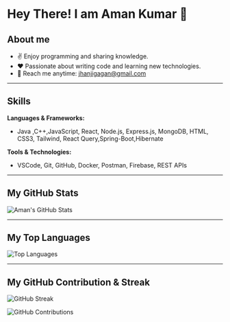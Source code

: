 # Hey There! I am Aman Kumar 👋

## About me
- ✌️ Enjoy programming and sharing knowledge.
- ❤️ Passionate about writing code and learning new technologies.
- 📧 Reach me anytime: [jhanjigagan@gmail.com](mailto:jhanjigagan@gmail.com)

---

## Skills

**Languages & Frameworks:**
- Java ,C++,JavaScript, React, Node.js, Express.js, MongoDB, HTML, CSS3, Tailwind, React Query,Spring-Boot,Hibernate

**Tools & Technologies:**
- VSCode, Git, GitHub, Docker, Postman, Firebase, REST APIs

---

## My GitHub Stats

![Aman's GitHub Stats](https://github-readme-stats.vercel.app/api?username=imamankmr&show_icons=true&hide=prs&count_private=true&theme=radical)

---

## My Top Languages

![Top Languages](https://github-readme-stats.vercel.app/api/top-langs/?username=imamankmr&layout=compact&theme=radical)

---

## My GitHub Contribution & Streak

![GitHub Streak](https://github-readme-streak-stats.herokuapp.com/?user=imamankmr&theme=radical)

![GitHub Contributions](https://activity-graph.herokuapp.com/graph?username=imamankmr&theme=radical)
